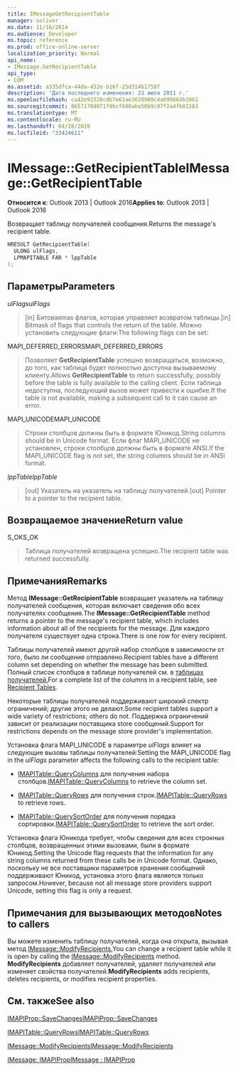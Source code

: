 ```yaml
---
title: IMessageGetRecipientTable
manager: soliver
ms.date: 11/16/2014
ms.audience: Developer
ms.topic: reference
ms.prod: office-online-server
localization_priority: Normal
api_name:
- IMessage.GetRecipientTable
api_type:
- COM
ms.assetid: a335dfca-44da-452e-b16f-25d314b1758f
description: 'Дата последнего изменения: 23 июля 2011 г.'
ms.openlocfilehash: ca42e91528cdb7e61ae3620989c4a89966db1061
ms.sourcegitcommit: 8657170d071f9bcf680aba50b9c07f2a4fb82283
ms.translationtype: MT
ms.contentlocale: ru-RU
ms.lasthandoff: 04/28/2019
ms.locfileid: "33424611"
---
```

# <a name="imessagegetrecipienttable"></a><span data-ttu-id="63650-103">IMessage::GetRecipientTable</span><span class="sxs-lookup"><span data-stu-id="63650-103">IMessage::GetRecipientTable</span></span>

  
  
<span data-ttu-id="63650-104">**Относится к**: Outlook 2013 | Outlook 2016</span><span class="sxs-lookup"><span data-stu-id="63650-104">**Applies to**: Outlook 2013 | Outlook 2016</span></span> 
  
<span data-ttu-id="63650-105">Возвращает таблицу получателей сообщения.</span><span class="sxs-lookup"><span data-stu-id="63650-105">Returns the message's recipient table.</span></span>
  
```cpp
HRESULT GetRecipientTable(
  ULONG ulFlags,
  LPMAPITABLE FAR * lppTable
);
```

## <a name="parameters"></a><span data-ttu-id="63650-106">Параметры</span><span class="sxs-lookup"><span data-stu-id="63650-106">Parameters</span></span>

 <span data-ttu-id="63650-107">_ulFlags_</span><span class="sxs-lookup"><span data-stu-id="63650-107">_ulFlags_</span></span>
  
> <span data-ttu-id="63650-108">[in] Битоваяmas флагов, которая управляет возвратом таблицы.</span><span class="sxs-lookup"><span data-stu-id="63650-108">[in] Bitmask of flags that controls the return of the table.</span></span> <span data-ttu-id="63650-109">Можно установить следующие флаги:</span><span class="sxs-lookup"><span data-stu-id="63650-109">The following flags can be set:</span></span>
    
<span data-ttu-id="63650-110">MAPI_DEFERRED_ERRORS</span><span class="sxs-lookup"><span data-stu-id="63650-110">MAPI_DEFERRED_ERRORS</span></span> 
  
> <span data-ttu-id="63650-111">Позволяет **GetRecipientTable** успешно возвращаться, возможно, до того, как таблица будет полностью доступна вызываемому клиенту.</span><span class="sxs-lookup"><span data-stu-id="63650-111">Allows **GetRecipientTable** to return successfully, possibly before the table is fully available to the calling client.</span></span> <span data-ttu-id="63650-112">Если таблица недоступна, последующий вызов может привести к ошибке.</span><span class="sxs-lookup"><span data-stu-id="63650-112">If the table is not available, making a subsequent call to it can cause an error.</span></span> 
    
<span data-ttu-id="63650-113">MAPI_UNICODE</span><span class="sxs-lookup"><span data-stu-id="63650-113">MAPI_UNICODE</span></span> 
  
> <span data-ttu-id="63650-114">Строки столбцов должны быть в формате Юникод.</span><span class="sxs-lookup"><span data-stu-id="63650-114">String columns should be in Unicode format.</span></span> <span data-ttu-id="63650-115">Если флаг MAPI_UNICODE не установлен, строки столбцов должны быть в формате ANSI.</span><span class="sxs-lookup"><span data-stu-id="63650-115">If the MAPI_UNICODE flag is not set, the string columns should be in ANSI format.</span></span>
    
 <span data-ttu-id="63650-116">_lppTable_</span><span class="sxs-lookup"><span data-stu-id="63650-116">_lppTable_</span></span>
  
> <span data-ttu-id="63650-117">[out] Указатель на указатель на таблицу получателей.</span><span class="sxs-lookup"><span data-stu-id="63650-117">[out] Pointer to a pointer to the recipient table.</span></span>
    
## <a name="return-value"></a><span data-ttu-id="63650-118">Возвращаемое значение</span><span class="sxs-lookup"><span data-stu-id="63650-118">Return value</span></span>

<span data-ttu-id="63650-119">S_OK</span><span class="sxs-lookup"><span data-stu-id="63650-119">S_OK</span></span> 
  
> <span data-ttu-id="63650-120">Таблица получателей возвращена успешно.</span><span class="sxs-lookup"><span data-stu-id="63650-120">The recipient table was returned successfully.</span></span>
    
## <a name="remarks"></a><span data-ttu-id="63650-121">Примечания</span><span class="sxs-lookup"><span data-stu-id="63650-121">Remarks</span></span>

<span data-ttu-id="63650-122">Метод **IMessage::GetRecipientTable** возвращает указатель на таблицу получателей сообщения, которая включает сведения обо всех получателях сообщения.</span><span class="sxs-lookup"><span data-stu-id="63650-122">The **IMessage::GetRecipientTable** method returns a pointer to the message's recipient table, which includes information about all of the recipients for the message.</span></span> <span data-ttu-id="63650-123">Для каждого получателя существует одна строка.</span><span class="sxs-lookup"><span data-stu-id="63650-123">There is one row for every recipient.</span></span> 
  
<span data-ttu-id="63650-124">Таблицы получателей имеют другой набор столбцов в зависимости от того, было ли сообщение отправлено.</span><span class="sxs-lookup"><span data-stu-id="63650-124">Recipient tables have a different column set depending on whether the message has been submitted.</span></span> <span data-ttu-id="63650-125">Полный список столбцов в таблице получателей см. в [таблицах получателей.](recipient-tables.md)</span><span class="sxs-lookup"><span data-stu-id="63650-125">For a complete list of the columns in a recipient table, see [Recipient Tables](recipient-tables.md).</span></span>
  
<span data-ttu-id="63650-126">Некоторые таблицы получателей поддерживают широкий спектр ограничений; другие этого не делают.</span><span class="sxs-lookup"><span data-stu-id="63650-126">Some recipient tables support a wide variety of restrictions; others do not.</span></span> <span data-ttu-id="63650-127">Поддержка ограничений зависит от реализации поставщика store сообщений.</span><span class="sxs-lookup"><span data-stu-id="63650-127">Support for restrictions depends on the message store provider's implementation.</span></span> 
  
<span data-ttu-id="63650-128">Установка флага MAPI_UNICODE в параметре  _ulFlags_ влияет на следующие вызовы таблицы получателей:</span><span class="sxs-lookup"><span data-stu-id="63650-128">Setting the MAPI_UNICODE flag in the  _ulFlags_ parameter affects the following calls to the recipient table:</span></span> 
  
- <span data-ttu-id="63650-129">[IMAPITable::QueryColumns](imapitable-querycolumns.md) для получения набора столбцов.</span><span class="sxs-lookup"><span data-stu-id="63650-129">[IMAPITable::QueryColumns](imapitable-querycolumns.md) to retrieve the column set.</span></span> 
    
- <span data-ttu-id="63650-130">[IMAPITable::QueryRows](imapitable-queryrows.md) для получения строк.</span><span class="sxs-lookup"><span data-stu-id="63650-130">[IMAPITable::QueryRows](imapitable-queryrows.md) to retrieve rows.</span></span> 
    
- <span data-ttu-id="63650-131">[IMAPITable::QuerySortOrder](imapitable-querysortorder.md) для получения порядка сортировки.</span><span class="sxs-lookup"><span data-stu-id="63650-131">[IMAPITable::QuerySortOrder](imapitable-querysortorder.md) to retrieve the sort order.</span></span> 
    
<span data-ttu-id="63650-132">Установка флага Юникода требует, чтобы сведения для всех строкных столбцов, возвращенных этими вызовами, были в формате Юникод.</span><span class="sxs-lookup"><span data-stu-id="63650-132">Setting the Unicode flag requests that the information for any string columns returned from these calls be in Unicode format.</span></span> <span data-ttu-id="63650-133">Однако, поскольку не все поставщики параметров хранения сообщений поддерживают Юникод, установка этого флага является только запросом.</span><span class="sxs-lookup"><span data-stu-id="63650-133">However, because not all message store providers support Unicode, setting this flag is only a request.</span></span>
  
## <a name="notes-to-callers"></a><span data-ttu-id="63650-134">Примечания для вызывающих методов</span><span class="sxs-lookup"><span data-stu-id="63650-134">Notes to callers</span></span>

<span data-ttu-id="63650-135">Вы можете изменить таблицу получателей, когда она открыта, вызывая метод [IMessage::ModifyRecipients.](imessage-modifyrecipients.md)</span><span class="sxs-lookup"><span data-stu-id="63650-135">You can change a recipient table while it is open by calling the [IMessage::ModifyRecipients](imessage-modifyrecipients.md) method.</span></span> <span data-ttu-id="63650-136">**ModifyRecipients** добавляет получателей, удаляет получателей или изменяет свойства получателей.</span><span class="sxs-lookup"><span data-stu-id="63650-136">**ModifyRecipients** adds recipients, deletes recipients, or modifies recipient properties.</span></span> 
  
## <a name="see-also"></a><span data-ttu-id="63650-137">См. также</span><span class="sxs-lookup"><span data-stu-id="63650-137">See also</span></span>



[<span data-ttu-id="63650-138">IMAPIProp::SaveChanges</span><span class="sxs-lookup"><span data-stu-id="63650-138">IMAPIProp::SaveChanges</span></span>](imapiprop-savechanges.md)
  
[<span data-ttu-id="63650-139">IMAPITable::QueryRows</span><span class="sxs-lookup"><span data-stu-id="63650-139">IMAPITable::QueryRows</span></span>](imapitable-queryrows.md)
  
[<span data-ttu-id="63650-140">IMessage::ModifyRecipients</span><span class="sxs-lookup"><span data-stu-id="63650-140">IMessage::ModifyRecipients</span></span>](imessage-modifyrecipients.md)
  
[<span data-ttu-id="63650-141">IMessage: IMAPIProp</span><span class="sxs-lookup"><span data-stu-id="63650-141">IMessage : IMAPIProp</span></span>](imessageimapiprop.md)

